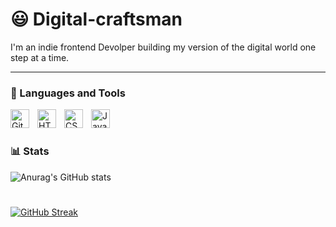 # :smiley: Digital-craftsman 

I'm an indie frontend Devolper building my version of the digital world one step at a time.


   

---

### 🧰 Languages and Tools
<img align="left" alt="Git" width="30px" style="padding-right:10px;" src="https://cdn.jsdelivr.net/gh/devicons/devicon/icons/sass/sass-original.svg" />
<img align="left" alt="HTML" width="30px" style="padding-right:10px;" src="https://cdn.jsdelivr.net/gh/devicons/devicon/icons/html5/html5-plain.svg" />
<img align="left" alt="CSS" width="30px" style="padding-right:10px;" src="https://cdn.jsdelivr.net/gh/devicons/devicon/icons/css3/css3-plain.svg" />
<img align="left" alt="JavaScript" width="30px" style="padding-right:10px;" src="https://cdn.jsdelivr.net/gh/devicons/devicon/icons/javascript/javascript-plain.svg" />





<br />

#



#

### 📊 Stats


![Anurag's GitHub stats](https://github-readme-stats.vercel.app/api?username=abdurahmanjabiin&show_icons=true&theme=react&hide=stars,issues)

#
[![GitHub Streak](https://streak-stats.demolab.com/?user=abdurahmanjabiin)](https://git.io/streak-stats)



